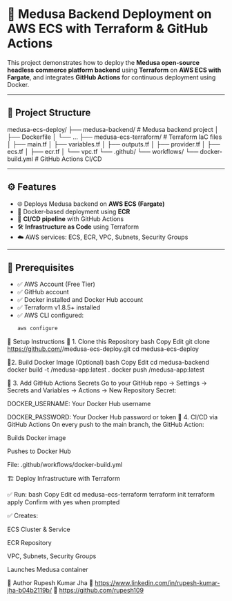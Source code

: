 # 🚀 Medusa Backend Deployment on AWS ECS with Terraform & GitHub Actions

This project demonstrates how to deploy the **Medusa open-source headless commerce platform backend** using **Terraform** on **AWS ECS with Fargate**, and integrates **GitHub Actions** for continuous deployment using Docker.

---

## 📁 Project Structure

medusa-ecs-deploy/
├── medusa-backend/ # Medusa backend project
│ ├── Dockerfile
│ └── ...
├── medusa-ecs-terraform/ # Terraform IaC files
│ ├── main.tf
│ ├── variables.tf
│ ├── outputs.tf
│ ├── provider.tf
│ ├── ecs.tf
│ ├── ecr.tf
│ └── vpc.tf
└── .github/
└── workflows/
└── docker-build.yml # GitHub Actions CI/CD

---

## ⚙️ Features

- 🌐 Deploys Medusa backend on **AWS ECS (Fargate)**
- 🐳 Docker-based deployment using **ECR**
- 🔄 **CI/CD pipeline** with GitHub Actions
- 🛠️ **Infrastructure as Code** using Terraform
- ☁️ AWS services: ECS, ECR, VPC, Subnets, Security Groups

---

## 🧰 Prerequisites

- ✅ AWS Account (Free Tier)
- ✅ GitHub account
- ✅ Docker installed and Docker Hub account
- ✅ Terraform v1.8.5+ installed
- ✅ AWS CLI configured:
  ```bash
  aws configure
🚀 Setup Instructions
🔹 1. Clone this Repository
bash
Copy
Edit
git clone https://github.com/<your-username>/medusa-ecs-deploy.git
cd medusa-ecs-deploy

🔹2. Build Docker Image (Optional)
bash
Copy
Edit
cd medusa-backend
docker build -t <your-dockerhub-username>/medusa-app:latest .
docker push <your-dockerhub-username>/medusa-app:latest

🔹 3. Add GitHub Actions Secrets
Go to your GitHub repo → Settings → Secrets and Variables → Actions → New Repository Secret:

DOCKER_USERNAME: Your Docker Hub username

DOCKER_PASSWORD: Your Docker Hub password or token
🔹 4. CI/CD via GitHub Actions
On every push to the main branch, the GitHub Action:

Builds Docker image

Pushes to Docker Hub

File: .github/workflows/docker-build.yml

🏗️ Deploy Infrastructure with Terraform

✅ Run:
bash
Copy
Edit
cd medusa-ecs-terraform
terraform init
terraform apply
Confirm with yes when prompted


✅ Creates:

ECS Cluster & Service

ECR Repository

VPC, Subnets, Security Groups

Launches Medusa container

👤 Author
Rupesh Kumar Jha
🔗 https://www.linkedin.com/in/rupesh-kumar-jha-b04b2119b/
🐙 https://github.com/rupesh109
